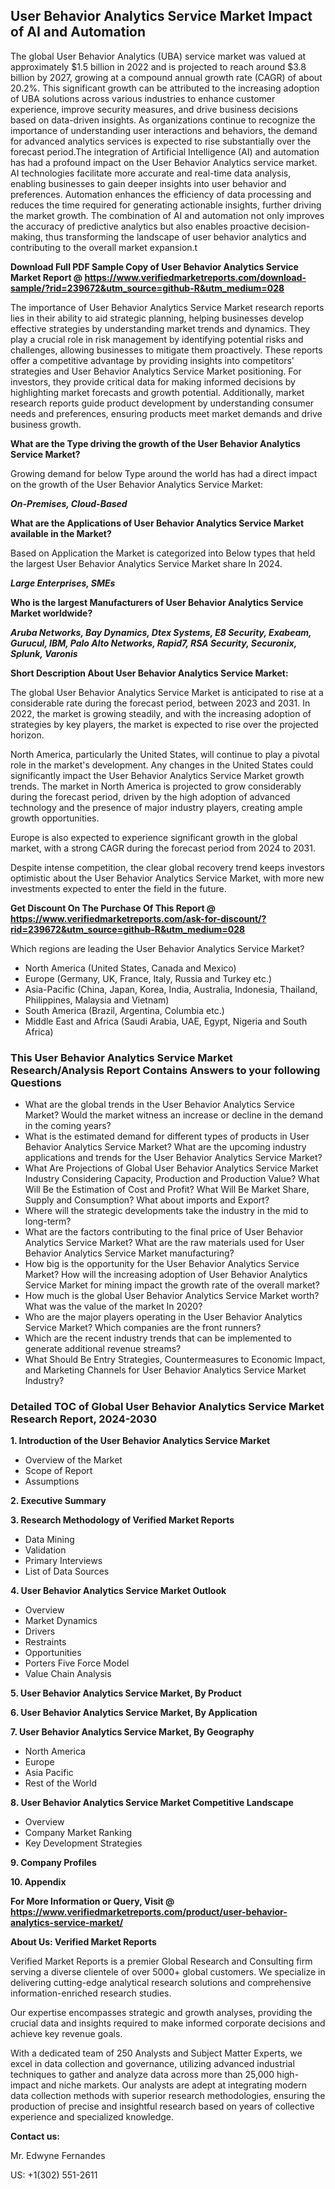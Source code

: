 <h2>User Behavior Analytics Service Market Impact of AI and Automation</h2>The global User Behavior Analytics (UBA) service market was valued at approximately $1.5 billion in 2022 and is projected to reach around $3.8 billion by 2027, growing at a compound annual growth rate (CAGR) of about 20.2%. This significant growth can be attributed to the increasing adoption of UBA solutions across various industries to enhance customer experience, improve security measures, and drive business decisions based on data-driven insights. As organizations continue to recognize the importance of understanding user interactions and behaviors, the demand for advanced analytics services is expected to rise substantially over the forecast period.The integration of Artificial Intelligence (AI) and automation has had a profound impact on the User Behavior Analytics service market. AI technologies facilitate more accurate and real-time data analysis, enabling businesses to gain deeper insights into user behavior and preferences. Automation enhances the efficiency of data processing and reduces the time required for generating actionable insights, further driving the market growth. The combination of AI and automation not only improves the accuracy of predictive analytics but also enables proactive decision-making, thus transforming the landscape of user behavior analytics and contributing to the overall market expansion.t</p><p id="" class=""><strong>Download Full PDF Sample Copy of User Behavior Analytics Service Market Report @ <a href="https://www.verifiedmarketreports.com/download-sample/?rid=239672&utm_source=github-R&utm_medium=028" target="_blank">https://www.verifiedmarketreports.com/download-sample/?rid=239672&utm_source=github-R&utm_medium=028</a></strong></p><p>The importance of&nbsp;User Behavior Analytics Service Market research reports lies in their ability to aid strategic planning, helping businesses develop effective strategies by understanding market trends and dynamics. They play a crucial role in risk management by identifying potential risks and challenges, allowing businesses to mitigate them proactively. These reports offer a competitive advantage by providing insights into competitors' strategies and User Behavior Analytics Service Market positioning. For investors, they provide critical data for making informed decisions by highlighting market forecasts and growth potential. Additionally, market research reports guide product development by understanding consumer needs and preferences, ensuring products meet market demands and drive business growth.</p><p><strong>What are the&nbsp;Type driving the growth of the User Behavior Analytics Service Market?</strong></p><p id="" class="">Growing demand for below Type around the world has had a direct impact on the growth of the User Behavior Analytics Service Market:</p><em><strong>On-Premises, Cloud-Based</strong></em></p><strong>What are the&nbsp;Applications&nbsp;of User Behavior Analytics Service Market available in the Market?</strong></p><p id="" class="">Based on Application the Market is categorized into Below types that held the largest User Behavior Analytics Service Market share In 2024.</p><em><strong>Large Enterprises, SMEs</strong></em></p><strong>Who is the largest Manufacturers of User Behavior Analytics Service Market worldwide?</strong></p><p><em><strong>Aruba Networks, Bay Dynamics, Dtex Systems, E8 Security, Exabeam, Gurucul, IBM, Palo Alto Networks, Rapid7, RSA Security, Securonix, Splunk, Varonis</strong></em></p><p id="" class=""><strong>Short Description About User Behavior Analytics Service Market:</strong></p><p>The global User Behavior Analytics Service Market is anticipated to rise at a considerable rate during the forecast period, between 2023 and 2031. In 2022, the market is growing steadily, and with the increasing adoption of strategies by key players, the market is expected to rise over the projected horizon.</p><p>North America, particularly the United States, will continue to play a pivotal role in the market's development. Any changes in the United States could significantly impact the User Behavior Analytics Service Market growth trends. The market in North America is projected to grow considerably during the forecast period, driven by the high adoption of advanced technology and the presence of major industry players, creating ample growth opportunities.</p><p>Europe is also expected to experience significant growth in the global market, with a strong CAGR during the forecast period from 2024 to 2031.</p><p>Despite intense competition, the clear global recovery trend keeps investors optimistic about the User Behavior Analytics Service Market, with more new investments expected to enter the field in the future.</p><p id="" class=""><strong>Get Discount On The Purchase Of This Report @ <a href="https://www.verifiedmarketreports.com/ask-for-discount/?rid=239672&utm_source=github-R&utm_medium=028" target="_blank">https://www.verifiedmarketreports.com/ask-for-discount/?rid=239672&utm_source=github-R&utm_medium=028</a></strong></p>Which regions are leading the User Behavior Analytics Service Market?</p><ul><li>North America (United States, Canada and Mexico)</li><li>Europe (Germany, UK, France, Italy, Russia and Turkey etc.)</li><li>Asia-Pacific (China, Japan, Korea, India, Australia, Indonesia, Thailand, Philippines, Malaysia and Vietnam)</li><li>South America (Brazil, Argentina, Columbia etc.)</li><li>Middle East and Africa (Saudi Arabia, UAE, Egypt, Nigeria and South Africa)</li></ul><h3 id="" class="">This User Behavior Analytics Service Market Research/Analysis Report Contains Answers to your following Questions</h3><ul><li>What are the global trends in the User Behavior Analytics Service Market? Would the market witness an increase or decline in the demand in the coming years?</li><li>What is the estimated demand for different types of products in User Behavior Analytics Service Market? What are the upcoming industry applications and trends for the User Behavior Analytics Service Market?</li><li>What Are Projections of Global User Behavior Analytics Service Market Industry Considering Capacity, Production and Production Value? What Will Be the Estimation of Cost and Profit? What Will Be Market Share, Supply and Consumption? What about imports and Export?</li><li>Where will the strategic developments take the industry in the mid to long-term?</li><li>What are the factors contributing to the final price of User Behavior Analytics Service Market? What are the raw materials used for User Behavior Analytics Service Market manufacturing?</li><li>How big is the opportunity for the User Behavior Analytics Service Market? How will the increasing adoption of User Behavior Analytics Service Market for mining impact the growth rate of the overall market?</li><li>How much is the global User Behavior Analytics Service Market worth? What was the value of the market In 2020?</li><li>Who are the major players operating in the User Behavior Analytics Service Market? Which companies are the front runners?</li><li>Which are the recent industry trends that can be implemented to generate additional revenue streams?</li><li>What Should Be Entry Strategies, Countermeasures to Economic Impact, and Marketing Channels for User Behavior Analytics Service Market Industry?</li></ul><h3 id="" class="">Detailed TOC of Global User Behavior Analytics Service Market Research Report, 2024-2030</h3><p id="" class=""><strong>1. Introduction of the User Behavior Analytics Service Market</strong></p><ul><li>Overview of the Market</li><li>Scope of Report</li><li>Assumptions</li></ul><p id="" class=""><strong>2. Executive Summary</strong></p><p id="" class=""><strong>3. Research Methodology of Verified Market Reports</strong></p><ul><li>Data Mining</li><li>Validation</li><li>Primary Interviews</li><li>List of Data Sources</li></ul><p id="" class=""><strong>4. User Behavior Analytics Service Market Outlook</strong></p><ul><li>Overview</li><li>Market Dynamics</li><li>Drivers</li><li>Restraints</li><li>Opportunities</li><li>Porters Five Force Model</li><li>Value Chain Analysis</li></ul><p id="" class=""><strong>5. User Behavior Analytics Service Market, By Product</strong></p><p id="" class=""><strong>6. User Behavior Analytics Service Market, By Application</strong></p><p id="" class=""><strong>7. User Behavior Analytics Service Market, By Geography</strong></p><ul><li>North America</li><li>Europe</li><li>Asia Pacific</li><li>Rest of the World</li></ul><p id="" class=""><strong>8. User Behavior Analytics Service Market Competitive Landscape</strong></p><ul><li>Overview</li><li>Company Market Ranking</li><li>Key Development Strategies</li></ul><p id="" class=""><strong>9. Company Profiles</strong></p><p id="" class=""><strong>10. Appendix</strong></p><p id="" class=""><strong>For More Information or Query, Visit @ <a href="https://www.verifiedmarketreports.com/product/user-behavior-analytics-service-market/" target="_blank">https://www.verifiedmarketreports.com/product/user-behavior-analytics-service-market/</a></strong></p><p id="" class=""><strong>About Us: Verified Market Reports</strong></p><p id="" class="">Verified Market Reports is a premier Global Research and Consulting firm serving a diverse clientele of over 5000+ global customers. We specialize in delivering cutting-edge analytical research solutions and comprehensive information-enriched research studies.</p><p id="" class="">Our expertise encompasses strategic and growth analyses, providing the crucial data and insights required to make informed corporate decisions and achieve key revenue goals.</p><p id="" class="">With a dedicated team of 250 Analysts and Subject Matter Experts, we excel in data collection and governance, utilizing advanced industrial techniques to gather and analyze data across more than 25,000 high-impact and niche markets. Our analysts are adept at integrating modern data collection methods with superior research methodologies, ensuring the production of precise and insightful research based on years of collective experience and specialized knowledge.</p><p id="" class=""><strong>Contact us:</strong></p><p id="" class="">Mr. Edwyne Fernandes</p><p id="" class="">US: +1(302) 551-2611</p>